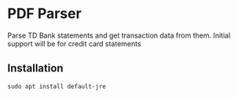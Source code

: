 # PDF Parser

Parse TD Bank statements and get transaction data from them. Initial support will 
be for credit card statements

## Installation

```
sudo apt install default-jre
```
